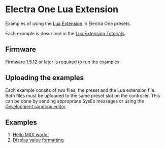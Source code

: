 # Electra One Lua Extension

Examples of using the [Lua Extension](https://docs.electra.one/developers/ctrllua.md) in Electra One presets.

Each example is described in the [Lua Extension Tutorials](https://docs.electra.one/tutorials/luaext.md).

## Firmware
Firmware 1.5.12 or later is required to run the examples.

## Uploading the examples
Each example consits of two files, the preset and the Lua extension file. Both files must be uploaded to the same preset slot on the controller. This can be done by sending appropriate SysEx messages or using the [Development sandbox editor](https://beta.electra.one/sandbox).

## Examples

1. [Hello MIDI world!](01_helloworld)
1. [Display value formatting](02_value_formatting)
